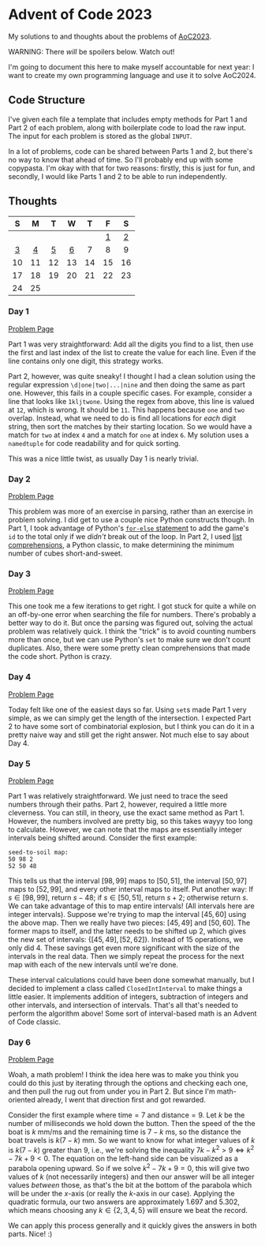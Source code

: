 # Advent of Code 2023

My solutions to and thoughts about the problems of [AoC2023](https://adventofcode.com/2023).

WARNING: There *will* be spoilers below. Watch out!

I'm going to document this here to make myself accountable for next year: I want to create my own programming language and use it to solve AoC2024.

## Code Structure

I've given each file a template that includes empty methods for Part 1 and Part 2 of each problem, along with boilerplate code to load the raw input. The input for each problem is stored as the global `INPUT`.

In a lot of problems, code can be shared between Parts 1 and 2, but there's no way to know that ahead of time. So I'll probably end up with some copypasta. I'm okay with that for two reasons: firstly, this is just for fun, and secondly, I would like Parts 1 and 2 to be able to run independently.

## Thoughts

|S|M|T|W|T|F|S|
|:-:|:-:|:-:|:-:|:-:|:-:|:-:|
| | | | | | [1](#day-1) | [2](#day-2) |
| [3](#day-3) | [4](#day-4) | [5](#day-5) | [6](#day-6) | 7 | 8 | 9 |
| 10 | 11 | 12 | 13 | 14 | 15 | 16 |
| 17 | 18 | 19 | 20 | 21 | 22 | 23 |
| 24 | 25 | | | | | | 

### Day 1

[Problem Page](https://adventofcode.com/2023/day/1)

Part 1 was very straightforward: Add all the digits you find to a list, then use the first and last index of the list to create the value for each line. Even if the line contains only one digit, this strategy works.

Part 2, however, was quite sneaky! I thought I had a clean solution using the regular expression `\d|one|two|...|nine` and then doing the same as part one. However, this fails in a couple specific cases. For example, consider a line that looks like `1kljtwone`. Using the regex from above, this line is valued at `12`, which is wrong. It should be `11`. This happens because `one` and `two` overlap. Instead, what we need to do is find all locations for *each* digit string, then sort the matches by their starting location. So we would have a match for `two` at index `4` and a match for `one` at index `6`. My solution uses a `namedtuple` for code readability and for quick sorting.

This was a nice little twist, as usually Day 1 is nearly trivial.

### Day 2

[Problem Page](https://adventofcode.com/2023/day/2)

This problem was more of an exercise in parsing, rather than an exercise in problem solving. I did get to use a couple nice Python constructs though. In Part 1, I took advantage of Python's [`for-else` statement](https://book.pythontips.com/en/latest/for_-_else.html) to add the game's `id` to the total only if we *didn't* break out of the loop. In Part 2, I used [list comprehensions](https://docs.python.org/3/tutorial/datastructures.html#list-comprehensions), a Python classic, to make determining the minimum number of cubes short-and-sweet.

### Day 3

[Problem Page](https://adventofcode.com/2023/day/3)

This one took me a few iterations to get right. I got stuck for quite a while on an off-by-one error when searching the file for numbers. There's probably a better way to do it. But once the parsing was figured out, solving the actual problem was relatively quick. I think the "trick" is to avoid counting numbers more than once, but we can use Python's `set` to make sure we don't count duplicates. Also, there were some pretty clean comprehensions that made the code short. Python is crazy.

### Day 4

[Problem Page](https://adventofcode.com/2023/day/4)

Today felt like one of the easiest days so far. Using `set`s made Part 1 very simple, as we can simply get the length of the intersection. I expected Part 2 to have some sort of combinatorial explosion, but I think you can do it in a pretty naive way and still get the right answer. Not much else to say about Day 4.

### Day 5

[Problem Page](https://adventofcode.com/2023/day/5)

Part 1 was relatively straightforward. We just need to trace the seed numbers through their paths. Part 2, however, required a little more cleverness. You can still, in theory, use the exact same method as Part 1. However, the numbers involved are pretty big, so this takes wayyy too long to calculate. However, we can note that the maps are essentially integer intervals being shifted around. Consider the first example:

```
seed-to-soil map:
50 98 2
52 50 48
```

This tells us that the interval $[98, 99]$ maps to $[50, 51]$, the interval $[50, 97]$ maps to $[52, 99]$, and every other interval maps to itself. Put another way: If $s\in[98,99]$, return $s - 48$; if $s\in[50,51]$, return $s + 2$; otherwise return $s$. We can take advantage of this to map entire intervals! (All intervals here are integer intervals). Suppose we're trying to map the interval $[45, 60]$ using the above map. Then we really have two pieces: $[45, 49]$ and $[50, 60]$. The former maps to itself, and the latter needs to be shifted up $2$, which gives the new set of intervals: $\{[45, 49], [52, 62] \}$. Instead of $15$ operations, we only did $4$. These savings get even more significant with the size of the intervals in the real data. Then we simply repeat the process for the next map with each of the new intervals until we're done.

These interval calculations could have been done somewhat manually, but I decided to implement a class called `ClosedIntInterval` to make things a little easier. It implements addition of integers, subtraction of integers and other intervals, and intersection of intervals. That's all that's needed to perform the algorithm above! Some sort of interval-based math is an Advent of Code classic.

### Day 6

[Problem Page](https://adventofcode.com/2023/day/6)

Woah, a math problem! I think the idea here was to make you think you could do this just by iterating through the options and checking each one, and then pull the rug out from under you in Part 2. But since I'm math-oriented already, I went that direction first and got rewarded. 

Consider the first example where $\text{time} = 7$ and $\text{distance} = 9$. Let $k$ be the number of milliseconds we hold down the button. Then the speed of the the boat is $k$ mm/ms and the remaining time is $7-k$ ms, so the distance the boat travels is $k(7-k)$ mm. So we want to know for what integer values of $k$ is $k(7-k)$ greater than $9$, i.e., we're solving the inequality $7k - k^2 > 9 \Leftrightarrow k^2 - 7k + 9 < 0$. The equation on the left-hand side can be visualized as a parabola opening upward. So if we solve $k^2 - 7k + 9 = 0$, this will give two values of $k$ (not necessarily integers) and then our answer will be all integer values *between* those, as that's the bit at the bottom of the parabola which will be under the $x$-axis (or really the $k$-axis in our case). Applying the quadratic formula, our two answers are approximately $1.697$ and $5.302$, which means choosing any $k\in\{2,3,4,5\}$ will ensure we beat the record. 

We can apply this process generally and it quickly gives the answers in both parts. Nice! :)